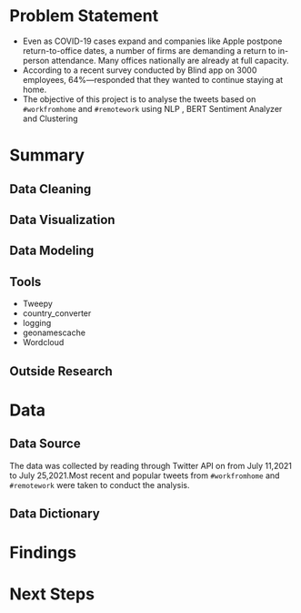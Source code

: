 # **Problem Statement**

* Even as COVID-19 cases expand and companies like Apple postpone return-to-office dates, a number of firms are demanding a return to in-person attendance. Many offices nationally are already at full capacity.
* According to a recent survey conducted by Blind app on 3000 employees, 64%—responded that they wanted to continue staying at home. 
* The objective of this project is to analyse the tweets based on `#workfromhome` and `#remotework` using NLP , BERT Sentiment Analyzer and Clustering

# **Summary**

## Data Cleaning 

## Data Visualization

## Data Modeling

## Tools
   * Tweepy
   * country_converter
   * logging
   * geonamescache
   * Wordcloud
   
## Outside Research

# Data

## **Data Source**
The data was collected by reading through Twitter API on from July 11,2021 to July 25,2021.Most recent and popular tweets from `#workfromhome`   and `#remotework` were taken to conduct the analysis.

## **Data Dictionary**

# **Findings**

# **Next Steps**